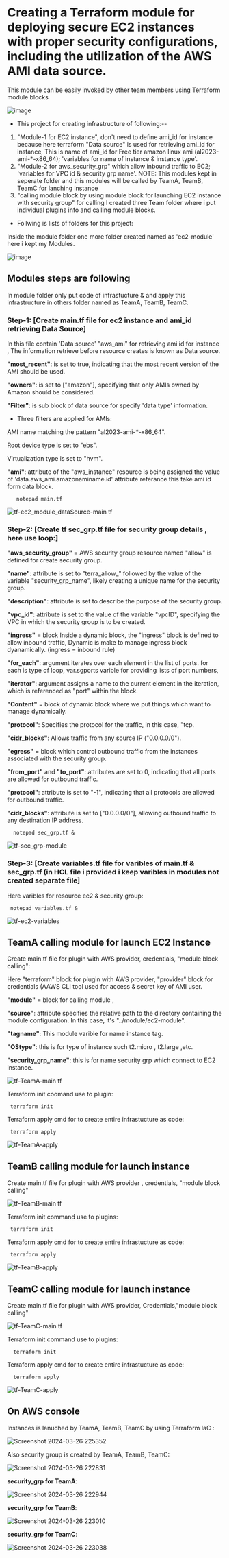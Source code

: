 # Creating a Terraform module for deploying secure EC2 instances with proper security configurations, including the utilization of the AWS AMI data source. 
This module can be easily invoked by other team members using Terraform module blocks

![image](https://github.com/Pratikshinde55/Terraform-aws-module-dataSource-/assets/145910708/7b0f0e91-6dda-4945-be1a-78c5368012d1)

- This project for creating infrastructure of following:--

1. "Module-1 for EC2 instance", don't need to define ami_id for instance because here terraform "Data source" is used for retrieving ami_id for instance,
   This is name of ami_id for Free tier amazon linux ami (al2023-ami-*-x86_64); 'variables for name of instance & instance type'.
2. "Module-2 for aws_security_grp" which allow inbound traffic to EC2; 'variables for VPC id & security grp name'.
   NOTE: This modules kept in seperate folder and this modules will be called by TeamA, TeamB, TeamC for lanching instance
4. "calling module block by using module block for launching EC2 instance with security group" for calling I created three Team folder where i put individual 
 plugins info and calling module blocks.

- Follwing is lists of folders for this project:

Inside the module folder one more folder created named as 'ec2-module' here i kept my Modules.

![image](https://github.com/Pratikshinde55/Terraform-aws-module-dataSource-/assets/145910708/bd7e3d76-90a6-44c4-9db9-12bc1aca5e91)

## Modules steps are following 

In module folder only put code of infrastucture & and apply this infrastructure in others folder named as TeamA, TeamB, TeamC.

### Step-1: [Create main.tf file for ec2 instance and ami_id retrieving Data Source]

In this file contain 'Data source' "aws_ami" for retrieving ami id for instance , The information retrieve before resource creates is known as Data source.

**"most_recent"**: is set to true, indicating that the most recent version of the AMI should be used.

**"owners"**: is set to ["amazon"], specifying that only AMIs owned by Amazon should be considered.

**"Filter"**: is sub block of data source for specify 'data type' information.

- Three filters are applied for AMIs:
  
AMI name matching the pattern "al2023-ami-*-x86_64".
   
Root device type is set to "ebs".
   
Virtualization type is set to "hvm".

**"ami"**: attribute of the "aws_instance" resource is being assigned the value of 'data.aws_ami.amazonaminame.id' attribute referance this take ami id form data 
block.

       notepad main.tf

![tf-ec2_module_dataSource-main tf](https://github.com/Pratikshinde55/Terraform-aws-module-dataSource-/assets/145910708/f80a11e9-fd2b-4037-933a-042c79919846)


### Step-2: [Create tf sec_grp.tf file for security group details , here use loop:]

**"aws_security_group"** =  AWS security group resource named "allow" is defined for create security group.
  
**"name"**: attribute is set to "terra_allow_" followed by the value of the variable "security_grp_name", likely creating a unique name for the security group.
  
**"description"**: attribute is set to describe the purpose of the security group.

**"vpc_id"**: attribute is set to the value of the variable "vpcID", specifying the VPC in which the security group is to be created.

**"ingress"** = block Inside a dynamic block, the "ingress" block is defined to allow inbound traffic, Dynamic is make to manage ingress block dyanamically. 
  (ingress = inbound rule)

**"for_each"**: argument iterates over each element in the list of ports. for each is type of loop, var.sgports varible for providing lists of port numbers,

**"iterator"**: argument assigns a name to the current element in the iteration, which is referenced as "port" within the block.

**"Content"** = block of dynamic block where we put things which want to manage dynamically.

**"protocol"**: Specifies the protocol for the traffic, in this case, "tcp.

**"cidr_blocks"**: Allows traffic from any source IP ("0.0.0.0/0").

**"egress"** = block which control outbound traffic from the instances associated with the security group.

**"from_port"** and **"to_port"**: attributes are set to 0, indicating that all ports are allowed for outbound traffic.

**"protocol"**: attribute is set to "-1", indicating that all protocols are allowed for outbound traffic.

**"cidr_blocks"**: attribute is set to ["0.0.0.0/0"], allowing outbound traffic to any destination IP address.

      notepad sec_grp.tf &

![tf-sec_grp-module](https://github.com/Pratikshinde55/Terraform-aws-module-dataSource-/assets/145910708/79923a65-b1ac-472a-a642-bbba1f9395df)

### Step-3: [Create variables.tf file for varibles of main.tf & sec_grp.tf (in HCL file i provided i keep varibles in modules not created separate file]

Here varibles for resource ec2 & security group:

     notepad variables.tf &

![tf-ec2-variables](https://github.com/Pratikshinde55/Terraform-aws-module-dataSource-/assets/145910708/bbc47f63-79ec-4275-8426-65bd68138e51)


## TeamA calling module for launch EC2 Instance 

Create main.tf file for plugin with AWS provider, credentials, "module block calling":

Here "terraform" block for plugin with AWS provider, "provider" block for credentials (AAWS CLI tool used for access & secret key of AMI user.

**"module"** = block for calling module , 

**"source"**: attribute specifies the relative path to the directory containing the module configuration. In this case, it's "../module/ec2-module".

**"tagname"**: This module varible for name instance tag.

**"OStype"**: this is for type of instance such t2.micro , t2.large ,etc.

**"security_grp_name"**: this is for name security grp which connect to EC2 instance.


![tf-TeamA-main tf](https://github.com/Pratikshinde55/Terraform-aws-module-dataSource-/assets/145910708/0b228b65-cff4-4568-81e5-128ed7b64d0a)

Terraform init  coomand use to plugin: 

     terraform init

Terraform apply cmd for to create entire infrastucture as code:

     terraform apply

![tf-TeamA-apply](https://github.com/Pratikshinde55/Terraform-aws-module-dataSource-/assets/145910708/c1d47f95-db17-4f9e-9519-ff82d0614b2e)

## TeamB calling module for launch instance

Create main.tf file for plugin with AWS provider , credentials, "module block calling"


![tf-TeamB-main tf](https://github.com/Pratikshinde55/Terraform-aws-module-dataSource-/assets/145910708/5661114d-6f2c-4211-9c7b-6c5c4c7dc2c1)

Terraform init command use to plugins:

     terraform init

Terraform apply cmd for to create entire infrastucture as code:

     terraform apply

![tf-TeamB-apply](https://github.com/Pratikshinde55/Terraform-aws-module-dataSource-/assets/145910708/991b9074-d8fc-4123-8b3a-b3b0910a36fe)

## TeamC calling module for launch instance 

Create main.tf file for plugin with AWS provider, Credentials,"module block calling"

![tf-TeamC-main tf](https://github.com/Pratikshinde55/Terraform-aws-module-dataSource-/assets/145910708/82bbbe04-4bf6-402c-9cea-c37fe0ac1939)

Terraform init command use to plugins: 

      terraform init

Terraform apply cmd for to create entire infrastucture as code:

      terraform apply
       
![tf-TeamC-apply](https://github.com/Pratikshinde55/Terraform-aws-module-dataSource-/assets/145910708/6dcfeda5-3499-414c-b988-ebfe2bc5a449)

## On AWS console

Instances is lanuched by TeamA, TeamB, TeamC by using Terraform IaC :

![Screenshot 2024-03-26 225352](https://github.com/Pratikshinde55/Terraform-aws-module-dataSource-/assets/145910708/dc408713-a2c1-40a8-bd44-d643095927fb)


Also security group is created by TeamA, TeamB, TeamC:

![Screenshot 2024-03-26 222831](https://github.com/Pratikshinde55/Terraform-aws-module-dataSource-/assets/145910708/e199424c-f22d-46c5-8ac6-5de68a3f2e9e)


**security_grp for TeamA**:

![Screenshot 2024-03-26 222944](https://github.com/Pratikshinde55/Terraform-aws-module-dataSource-/assets/145910708/a449e0aa-0d7d-4502-84ec-96820d944567)

**security_grp for TeamB**:

![Screenshot 2024-03-26 223010](https://github.com/Pratikshinde55/Terraform-aws-module-dataSource-/assets/145910708/1da6ffda-36d9-4b16-a495-8c3e8a1e6b09)

**security_grp for TeamC**:

![Screenshot 2024-03-26 223038](https://github.com/Pratikshinde55/Terraform-aws-module-dataSource-/assets/145910708/7aabc04e-941f-4a7a-9816-b2156ab60e19)


